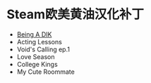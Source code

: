 # Steam欧美黄油汉化补丁
- [Being A DIK](https://github.com/Vetoyi/Being-A-DIK)
- Acting Lessons
- Void's Calling ep.1
- Love Season
- College Kings
- My Cute Roommate
